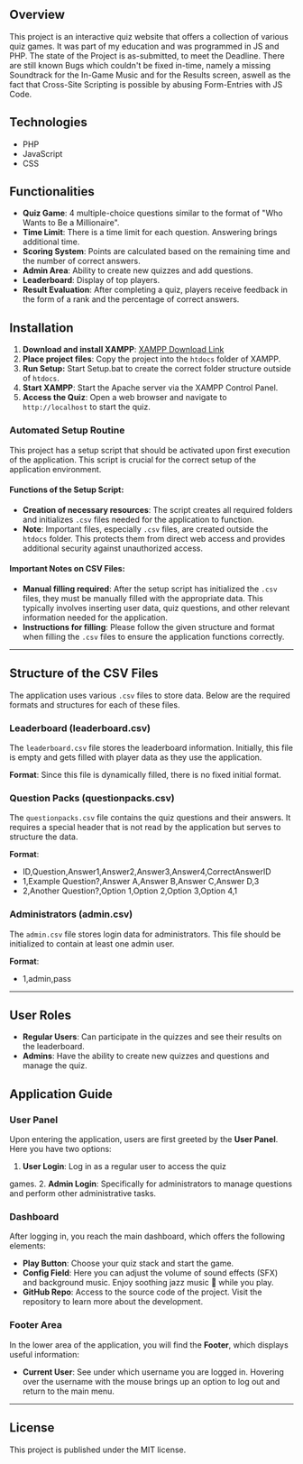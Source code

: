 ## Overview
This project is an interactive quiz website that offers a collection of various quiz games. It was part of my education and was programmed in JS and PHP. The state of the Project is as-submitted, to meet the Deadline. There are still known Bugs which couldn't be fixed in-time, namely a missing Soundtrack for the In-Game Music and for the Results screen, aswell as the fact that Cross-Site Scripting is possible by abusing Form-Entries with JS Code.

## Technologies
- PHP
- JavaScript
- CSS

## Functionalities
- **Quiz Game**: 4 multiple-choice questions similar to the format of "Who Wants to Be a Millionaire".
- **Time Limit**: There is a time limit for each question. Answering brings additional time.
- **Scoring System**: Points are calculated based on the remaining time and the number of correct answers.
- **Admin Area**: Ability to create new quizzes and add questions.
- **Leaderboard**: Display of top players.
- **Result Evaluation**: After completing a quiz, players receive feedback in the form of a rank and the percentage of correct answers.

## Installation
1. **Download and install XAMPP**: [XAMPP Download Link](https://www.apachefriends.org/download.html)
2. **Place project files**: Copy the project into the `htdocs` folder of XAMPP.
3. **Run Setup:** Start Setup.bat to create the correct folder structure outside of `htdocs`.
4. **Start XAMPP**: Start the Apache server via the XAMPP Control Panel.
5. **Access the Quiz**: Open a web browser and navigate to `http://localhost` to start the quiz.

### Automated Setup Routine

This project has a setup script that should be activated upon first execution of the application. This script is crucial for the correct setup of the application environment.

#### Functions of the Setup Script:
- **Creation of necessary resources**: The script creates all required folders and initializes `.csv` files needed for the application to function.
- **Note**: Important files, especially `.csv` files, are created outside the `htdocs` folder. This protects them from direct web access and provides additional security against unauthorized access.

#### Important Notes on CSV Files:
- **Manual filling required**: After the setup script has initialized the `.csv` files, they must be manually filled with the appropriate data. This typically involves inserting user data, quiz questions, and other relevant information needed for the application.
- **Instructions for filling**: Please follow the given structure and format when filling the `.csv` files to ensure the application functions correctly.
  
---

## Structure of the CSV Files

The application uses various `.csv` files to store data. Below are the required formats and structures for each of these files.

### Leaderboard (leaderboard.csv)

The `leaderboard.csv` file stores the leaderboard information. Initially, this file is empty and gets filled with player data as they use the application.

**Format**: Since this file is dynamically filled, there is no fixed initial format.

### Question Packs (questionpacks.csv)

The `questionpacks.csv` file contains the quiz questions and their answers. It requires a special header that is not read by the application but serves to structure the data.

**Format**:
- ID,Question,Answer1,Answer2,Answer3,Answer4,CorrectAnswerID
- 1,Example Question?,Answer A,Answer B,Answer C,Answer D,3
- 2,Another Question?,Option 1,Option 2,Option 3,Option 4,1

### Administrators (admin.csv)
The `admin.csv` file stores login data for administrators. This file should be initialized to contain at least one admin user.

**Format**:
- 1,admin,pass
---

## User Roles
- **Regular Users**: Can participate in the quizzes and see their results on the leaderboard.
- **Admins**: Have the ability to create new quizzes and questions and manage the quiz.

## Application Guide

### User Panel

Upon entering the application, users are first greeted by the **User Panel**. Here you have two options:

1. **User Login**: Log in as a regular user to access the quiz

games.
2. **Admin Login**: Specifically for administrators to manage questions and perform other administrative tasks.

### Dashboard

After logging in, you reach the main dashboard, which offers the following elements:

- **Play Button**: Choose your quiz stack and start the game.
- **Config Field**: Here you can adjust the volume of sound effects (SFX) and background music. Enjoy soothing jazz music 🎷 while you play.
- **GitHub Repo**: Access to the source code of the project. Visit the repository to learn more about the development.

### Footer Area

In the lower area of the application, you will find the **Footer**, which displays useful information:

- **Current User**: See under which username you are logged in. Hovering over the username with the mouse brings up an option to log out and return to the main menu.

---

## License
This project is published under the MIT license.
